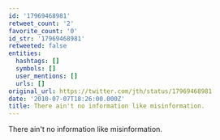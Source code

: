```yaml
---
id: '17969468981'
retweet_count: '2'
favorite_count: '0'
id_str: '17969468981'
retweeted: false
entities:
  hashtags: []
  symbols: []
  user_mentions: []
  urls: []
original_url: https://twitter.com/jth/status/17969468981
date: '2010-07-07T18:26:00.000Z'
title: There ain't no information like misinformation.
---
```


There ain't no information like misinformation.
